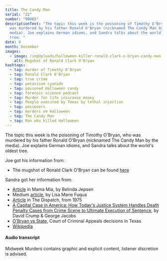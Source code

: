 ```yaml
---
title: The Candy Man
serial: "22"
number: "99065"
descriptionText: "The topic this week is the poisoning of Timothy O'Bryan, who
  was murdered by his father Ronald O'Bryan (nicknamed The Candy Man by the
  media). Joe explains German idioms, and Sandra talks about the world's oldest
  tree. "
date: 9
month: December
images:
  - image: /imgUploads/halloween-killer-ronald-clark-o-bryan-candy-man-body-image-1477911947.png
    alt: Mugshot of Ronald Clark O'Bryan
hashtags:
  - tag: murder of Timothy O'Bryan
  - tag: Ronald Clark O'Bryan
  - tag: true crime
  - tag: potassium cyanide
  - tag: poisoned Halloween candy
  - tag: forensic science podcast
  - tag: Murder for life insurance money
  - tag: People executed by Texas by lethal injection
  - tag: poisoners
  - tag: murders on Halloween
  - tag: The Candy Man
  - tag: Man who killed Halloween
---
```

<!--StartFragment-->

The topic this week is the poisoning of Timothy O'Bryan, who was murdered by his father Ronald O'Bryan (nicknamed The Candy Man by the media). Joe explains German idioms, and Sandra talks about the world's oldest tree.

<!--EndFragment-->



Joe got his information from: 

* The mugshot of Ronald Clark O'Bryan can be found [here](https://www.vice.com/en/article/8ge87v/halloween-killer-ronald-clark-o-bryan-candy-man)

Sandra got her information from:

* [Article](https://www.mamamia.com.au/candyman-murder-halloween/) in Mama Mia, by Belinda Jepsen
* Medium [article](https://medium.com/true-crime-addiction/the-man-who-killed-halloween-true-crime-ea83e1cd8091), by Lisa Marie Fuqua
* [Article](https://news.google.com/newspapers?nid=1734&dat=19750605&id=gOkbAAAAIBAJ&sjid=4FEEAAAAIBAJ&pg=2762,3318693) in The Dispatch, from 1975
* [A Capital Case in America: How Today's Justice System Handles Death Penalty Cases from Crime Scene to Ultimate Execution of Sentence](https://archive.org/details/capitalcaseiname0000crum/page/119/mode/2up), by David Crump & George Jacobs
* [O’Bryan vs State](https://law.justia.com/cases/texas/court-of-criminal-appeals/1979/59731-3.html), Court of Criminal Appeals decisions in Texas
* [Wikipedia](https://en.wikipedia.org/wiki/Ronald_Clark_O%27Bryan)

<!--StartFragment-->

#### Audio transcript

Midweek Murders contains graphic and explicit content, listener discretion is advised.

<!--EndFragment-->